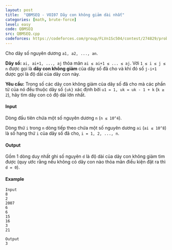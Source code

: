 ```yaml
---
layout: post
title:  "QBMSEQ - VOI07 Dãy con không giảm dài nhất"
categories: [math, brute-force]
level: easy
code: QBMSEQ
src: QBMSEQ.cpp
codeforces: https://codeforces.com/group/FLVn1Sc504/contest/274829/problem/U
---
```




  



Cho dãy số nguyên dương `a1, a2, ..., an`.

**Dãy số:** `ai, ai+1, ..., aj` thỏa mãn `ai ≤ ai+1 ≤ ... ≤ aj`. Với `1 ≤ i ≤ j ≤ n` được gọi là **dãy con không giảm** của dãy số đã cho và khi đó số `j-i+1` được gọi là độ dài của dãy con này.

**Yêu cầu:** Trong số các dãy con không giảm của dãy số đã cho mà các phần tử của nó đều thuộc dãy số `{uk}` xác định bởi `u1 = 1, uk = uk - 1 + k` (`k ≥ 2`), hãy tìm dãy con có độ dài lớn nhất.

#### Input

Dòng đầu tiên chứa một số nguyên dương `n` (`n ≤ 10^4`).

Dòng thứ `i` trong `n` dòng tiếp theo chứa một số nguyên dương `ai` (`ai ≤ 10^8`) là số hạng thứ `i` của dãy số đã cho, `i = 1, 2, ..., n`.

#### Output

Gồm 1 dòng duy nhất ghi số nguyên `d` là độ dài của dãy con không giảm tìm được (quy ước rằng nếu không có dãy con nào thỏa mãn điều kiện đặt ra thì `d = 0`).

#### Example

```
Input
8
2
2007
6
6
15
16
3
21

Output
3
```

<!--more-->

